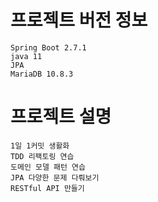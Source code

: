 # 프로젝트 버전 정보
    Spring Boot 2.7.1
    java 11
    JPA
    MariaDB 10.8.3
    
# 프로젝트 설명
    1일 1커밋 생활화
    TDD 리팩토링 연습
    도메인 모델 패턴 연습
    JPA 다양한 문제 다뤄보기
    RESTful API 만들기
